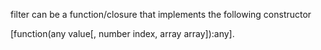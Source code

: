 filter can be a function/closure that implements the following constructor

[function(any value[, number index, array array]):any].